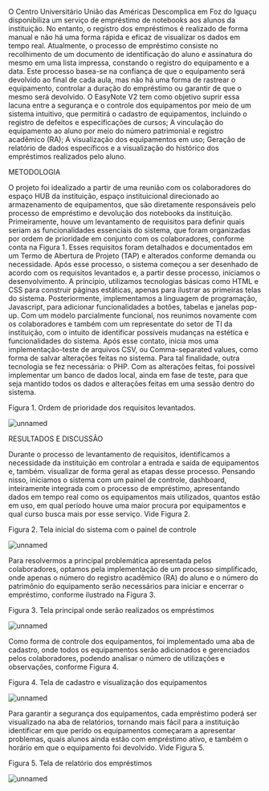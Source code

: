 O Centro Universitário União das Américas Descomplica em Foz do Iguaçu disponibiliza um serviço de empréstimo de notebooks aos alunos da instituição. No entanto, o registro dos empréstimos é realizado de forma manual e não há uma forma rápida e eficaz de visualizar os dados em tempo real.
Atualmente, o processo de empréstimo consiste no recolhimento de um documento de identificação do aluno e assinatura do mesmo em uma lista impressa, constando o registro do equipamento e a data. Este processo basea-se na confiança de que o equipamento será devolvido ao final de cada aula, mas não há uma forma de rastrear o equipamento, controlar a duração do empréstimo ou garantir de que o mesmo será devolvido. 
O EasyNote V2 tem como objetivo suprir essa lacuna entre a segurança e o controle dos equipamentos por meio de um sistema intuitivo, que permitirá o cadastro de equipamentos, incluindo o registro de defeitos e especificações de cursos; A vinculação do equipamento ao aluno por meio do número patrimonial e registro acadêmico (RA); A visualização dos equipamentos em uso; Geração de relatório de dados específicos e a visualização do histórico dos empréstimos realizados pelo aluno. 

METODOLOGIA

O projeto foi idealizado a partir de uma reunião com os colaboradores do espaço HUB da instituição, espaço instituicional direcionado ao armazenamento de equipamentos, que são diretamente responsáveis pelo processo de empréstimo e devolução dos notebooks da instituição. 
Primeiramente, houve um levantamento de requisitos para definir quais seriam as funcionalidades essenciais do sistema, que foram organizadas por ordem de prioridade em conjunto com os colaboradores, conforme conta na Figura 1. Esses requisitos foram detalhados e documentados em um Termo de Abertura de Projeto (TAP) e alterados conforme demanda ou necessidade. Após esse processo, o sistema começou a ser desenhado de acordo com os requisitos levantados e, a partir desse processo, iniciamos o desenvolvimento. 
A príncipio, utilizamos tecnologias básicas como HTML e CSS para construir páginas estáticas, apenas para ilustrar as primeiras telas do sistema. Posteriormente, implementamos a linguagem de programação, Javascript, para adicionar funcionalidades a botões, tabelas e janelas pop-up. 
Com um modelo parcialmente funcional, nos reunimos novamente com os colaboradores e também com um representate do setor de TI da instituição, com o intuito de identificar possíveis mudanças na estética e funcionalidades do sistema. 
Após esse contato, inicia
mos uma implementação-teste de arquivos CSV, ou Comma-separated values, como forma de salvar alterações feitas no sistema. Para tal finalidade, outra tecnologia se fez necessária: o PHP. Com as alterações feitas, foi possível implementar um banco de dados local, ainda em fase de teste, para que seja mantido todos os dados e alterações feitas em uma sessão dentro do sistema. 

Figura 1. Ordem de prioridade dos requisitos levantados.

![unnamed](https://github.com/joaosagrath/easynote.github.io/assets/16491360/7e5e1874-413f-4879-919d-d984a8da462a)

RESULTADOS E DISCUSSÃO

Durante o processo de levantamento de requisitos, identificamos a necessidade da instituição em controlar a entrada e saída de equipamentos e, também. visualizar de forma geral as etapas desse processo. Pensando nisso, iniciamos o sistema com um painel de controle, dashboard, inteiramente integrada com o processo de empréstimo, apresentando dados em tempo real como os equipamentos mais utilizados, quantos estão em uso, em qual período houve uma maior procura por equipamentos e qual curso busca mais por esse serviço. Vide Figura 2.

Figura 2. Tela inicial do sistema com o painel de controle

![unnamed](https://github.com/joaosagrath/easynote.github.io/assets/16491360/6841cdc3-769d-4ebf-8da3-83c6a7c411d9)

Para resolvermos a principal problemática apresentada pelos colaboradores, optamos pela implementação de um processo simplificado, onde apenas o número do registro acadêmico (RA) do aluno e o número do patrimônio do equipamento serão necessários para iniciar e encerrar o empréstimo, conforme ilustrado na Figura 3.

Figura 3. Tela principal onde serão realizados os empréstimos

![unnamed](https://github.com/joaosagrath/easynote.github.io/assets/16491360/a1ceb316-c1fa-47f1-975f-54b4baaaa134)

Como forma de controle dos equipamentos, foi implementado uma aba de cadastro, onde todos os equipamentos serão adicionados e gerenciados pelos colaboradores, podendo analisar o número de utilizações e observações, conforme Figura 4. 

Figura 4. Tela de cadastro e visualização dos equipamentos

![unnamed](https://github.com/joaosagrath/easynote.github.io/assets/16491360/db49e00e-34fe-49f0-af21-cb916e2c9d35)

Para garantir a segurança dos equipamentos, cada empréstimo poderá ser visualizado na aba de relatórios, tornando mais fácil para a instituição identificar em que perído os equipamentos começaram a apresentar problemas, quais alunos ainda estão com empréstimo ativo, e também o horário em que o equipamento foi devolvido. Vide Figura 5.

Figura 5. Tela de relatório dos empréstimos

![unnamed](https://github.com/joaosagrath/easynote.github.io/assets/16491360/6e4d1701-0fdd-4dc5-b159-be690afa8d40)

